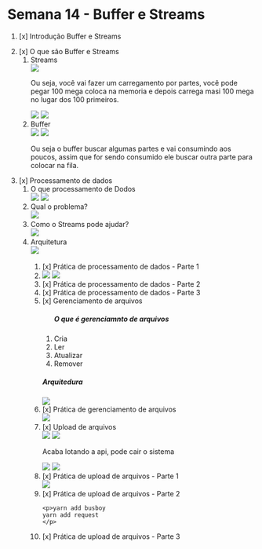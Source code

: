 # Semana 14 - Buffer e Streams

<ol>
<li>[x] Introdução Buffer e Streams
<p></p>
</li>
<li>[x] O que são Buffer e Streams
<ol>
<li>Streams<br/>
<img max-width="800px" src="./img/1.png">
<p>Ou seja, você vai fazer um carregamento por partes, você pode pegar 100 mega coloca na memoria e depois carrega masi 100 mega no lugar dos 100 primeiros.</p>
<img max-width="800px" src="./img/2.png">
<img max-width="800px" src="./img/3.png">
</li>
<li>Buffer<br/>
<img max-width="800px" src="./img/4.png">
<img max-width="800px" src="./img/5.png">
<p>Ou seja o buffer buscar algumas partes e vai consumindo aos poucos, assim que for sendo consumido ele buscar outra parte para colocar na fila.</p>
<im>

</li>
</ol>
</li>
<li>[x] Processamento de dados
<ol>
<li>O que processamento de Dodos<br/>
<img max-width="800px" src="./img/6.png"/>
<img max-width="800px" src="./img/7.png"/>

</li>
<li>Qual o problema?<br/>
<img max-width="800px" src="./img/8.png"/></li>
<li>Como o Streams pode ajudar?<br/>
<img max-width="800px" src="./img/9.png"/>
</li>
<li>Arquitetura<br/>
<img max-width="800px" src="./img/10.png">
</li>
<ol>

</li>
<li>[x] Prática de processamento de dados - Parte 1<br/>
<li>
<img max-width="800px" src="./img/11.png"/>
<img max-width="800px" src="./img/12.png"/>

</li>
</li>
<li>[x] Prática de processamento de dados - Parte 2</li>
<li>[x] Prática de processamento de dados - Parte 3</li>
<li>[x] Gerenciamento de arquivos<br/>
<ol>
<h5>O que é gerenciamnto de arquivos</h5>
<li>Cria</li>
<li>Ler</li>
<li>Atualizar</li>
<li>Remover</li>
</ol>
<h5>Arquitedura</h5>
<img max-width="800px" src="./img/13.png"/>
</li>
<li>[x] Prática de gerenciamento de arquivos<br/>
<img max-width="800px" src="./img/14.png"/></li>
<li>[x] Upload de arquivos<br/>
<img max-width="800px" src="./img/15.png">
<img max-width="800px" src="./img/16.png"><br/>
<p>Acaba lotando a api, pode cair o sistema</p>
<img max-width="800px" src="./img/17.png">
<img max-width="800px" src="./img/18.png">
</li>
<li>[x] Prática de upload de arquivos - Parte 1<br/>
<img max-width="800px" src="./img/19.png">
</li>
<li>[x] Prática de upload de arquivos - Parte 2<br/>

    <p>yarn add busboy
    yarn add request
    </p>

</li>
<li>[x] Prática de upload de arquivos - Parte 3</li>
</ol>

